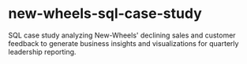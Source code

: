 # new-wheels-sql-case-study
SQL case study analyzing New-Wheels' declining sales and customer feedback to generate business insights and visualizations for quarterly leadership reporting.
